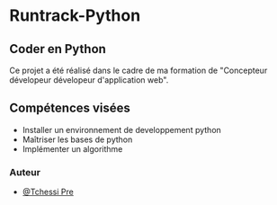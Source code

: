 # Runtrack-Python
## Coder en Python
Ce projet a été réalisé dans le cadre de ma formation de "Concepteur dévelopeur dévelopeur d'application web".



## Compétences visées

- Installer un environnement de developpement python
- Maîtriser les bases de python
- Implémenter un algorithme


### Auteur

- [@Tchessi Pre](https://github.com/Tchessi)